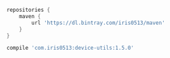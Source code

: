 ``` gradle
repositories {
    maven {
        url 'https://dl.bintray.com/iris0513/maven'
    }
}
```

``` gradle
compile 'com.iris0513:device-utils:1.5.0'
```